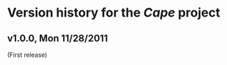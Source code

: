 Version history for the _Cape_ project
======================================

<a name="v1.0.0"></a>v1.0.0, Mon 11/28/2011
-------------------------------------------

(First release)
